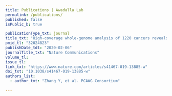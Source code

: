 ```yaml
---
title: Publications | Awadalla Lab
permalink: /publications/
published: false
isPublic_b: true

publicationType_txt: journal
title_txt: "High-coverage whole-genome analysis of 1220 cancers reveals hundreds of genes deregulated by rearrangement-mediated cis-regulatory alterations."
pmid_tl: "32024823"
publishDate_tdt: "2020-02-06"
journalTitle_txt: "Nature Communications"
volume_tl: 
issue_tl:
link_txt: "https://www.nature.com/articles/s41467-019-13885-w"
doi_txt: "10.1038/s41467-019-13885-w"
authors_list: 
  - author_txt: "Zhang Y, et al. PCAWG Consortium"
 
---
```


